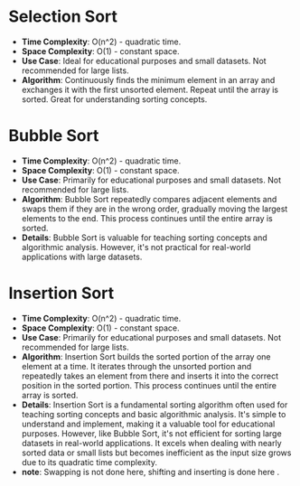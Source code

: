 # Selection Sort
- **Time Complexity**: O(n^2) - quadratic time.
- **Space Complexity**: O(1) - constant space.
- **Use Case**: Ideal for educational purposes and small datasets. Not recommended for large lists.
- **Algorithm**: Continuously finds the minimum element in an array and exchanges it with the first unsorted element. Repeat until the array is sorted. Great for understanding sorting concepts.


# Bubble Sort
- **Time Complexity**: O(n^2) - quadratic time.
- **Space Complexity**: O(1) - constant space.
- **Use Case**: Primarily for educational purposes and small datasets. Not recommended for large lists.
- **Algorithm**: Bubble Sort repeatedly compares adjacent elements and swaps them if they are in the wrong order, gradually moving the largest elements to the end. This process continues until the entire array is sorted.
- **Details**: Bubble Sort is valuable for teaching sorting concepts and algorithmic analysis. However, it's not practical for real-world applications with large datasets.


# Insertion Sort
- **Time Complexity**: O(n^2) - quadratic time.
- **Space Complexity**: O(1) - constant space.
- **Use Case**: Primarily for educational purposes and small datasets. Not recommended for large lists.
- **Algorithm**: Insertion Sort builds the sorted portion of the array one element at a time. It iterates through the unsorted portion and repeatedly takes an element from there and inserts it into the correct position in the sorted portion. This process continues until the entire array is sorted.
- **Details**: Insertion Sort is a fundamental sorting algorithm often used for teaching sorting concepts and basic algorithmic analysis. It's simple to understand and implement, making it a valuable tool for educational purposes. However, like Bubble Sort, it's not efficient for sorting large datasets in real-world applications. It excels when dealing with nearly sorted data or small lists but becomes inefficient as the input size grows due to its quadratic time complexity.
- **note**: Swapping is not done here, shifting and inserting is done here .
